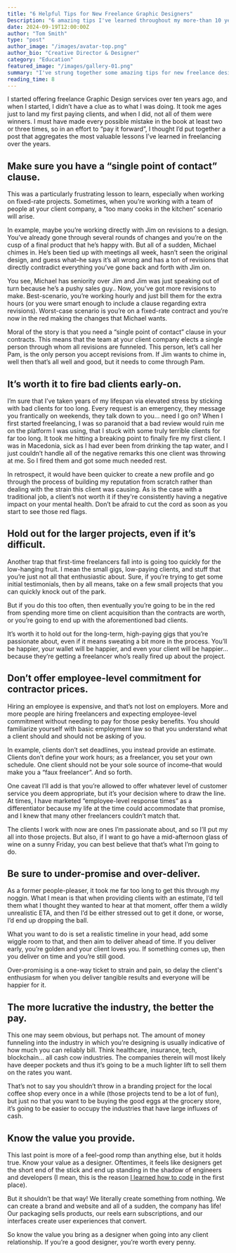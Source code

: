 ```yaml
---
title: "6 Helpful Tips for New Freelance Graphic Designers"
Description: "6 amazing tips I've learned throughout my more-than 10 years of offering freelance graphic design services."
date: 2024-09-19T12:00:00Z
author: "Tom Smith"
type: "post"
author_image: "/images/avatar-top.png"
author_bio: "Creative Director & Designer"
category: "Education"
featured_image: "/images/gallery-01.png"
summary: "I've strung together some amazing tips for new freelance designers that I've learned of the course of 10 years doing freelance graphic design."
reading_time: 8
---
```


<p class="text-gunmetal">I started offering freelance Graphic Design services over ten years ago, and when I started, I didn’t have a clue as to what I was doing. It took me ages just to land my first paying clients, and when I did, not all of them were winners. I must have made every possible mistake in the book at least two or three times, so in an effort to “pay it forward”, I thought I’d put together a post that aggregates the most valuable lessons I’ve learned in freelancing over the years.</p>

<h2 class="text-2xl font-bold text-gunmetal">Make sure you have a “single point of contact” clause.</h2>

<p class="text-gunmetal">This was a particularly frustrating lesson to learn, especially when working on fixed-rate projects. Sometimes, when you’re working with a team of people at your client company, a “too many cooks in the kitchen” scenario will arise.</p>

<p class="text-gunmetal">In example, maybe you’re working directly with Jim on revisions to a design. You’ve already gone through several rounds of changes and you’re on the cusp of a final product that he’s happy with. But all of a sudden, Michael chimes in. He’s been tied up with meetings all week, hasn’t seen the original design, and guess what–he says it’s all wrong and has a ton of revisions that directly contradict everything you’ve gone back and forth with Jim on.</p>

<p class="text-gunmetal">You see, Michael has seniority over Jim and Jim was just speaking out of turn because he’s a pushy sales guy.. Now, you’ve got more revisions to make. Best-scenario, you’re working hourly and just bill them for the extra hours (or you were smart enough to include a clause regarding extra revisions). Worst-case scenario is you’re on a fixed-rate contract and you’re now in the red making the changes that Michael wants.</p>

<p class="text-gunmetal">Moral of the story is that you need a “single point of contact” clause in your contracts. This means that the team at your client company elects a single person through whom all revisions are funneled. This person, let’s call her Pam, is the only person you accept revisions from. If Jim wants to chime in, well then that’s all well and good, but it needs to come through Pam.</p>

<h2 class="text-2xl font-bold text-gunmetal">It’s worth it to fire bad clients early-on.</h2>

<p class="text-gunmetal">I’m sure that I’ve taken years of my lifespan via elevated stress by sticking with bad clients for too long. Every request is an emergency, they message you frantically on weekends, they talk down to you… need I go on? When I first started freelancing, I was so paranoid that a bad review would ruin me on the platform I was using, that I stuck with some truly terrible clients for far too long. It took me hitting a breaking point to finally fire my first client. I was in Macedonia, sick as I had ever been from drinking the tap water, and I just couldn’t handle all of the negative remarks this one client was throwing at me. So I fired them and got some much needed rest.</p>

<p class="text-gunmetal">In retrospect, it would have been quicker to create a new profile and go through the process of building my reputation from scratch rather than dealing with the strain this client was causing. As is the case with a traditional job, a client’s not worth it if they're consistently having a negative impact on your mental health. Don’t be afraid to cut the cord as soon as you start to see those red flags.</p>

<h2 class="text-2xl font-bold text-gunmetal">Hold out for the larger projects, even if it’s difficult.</h2>

<p class="text-gunmetal">Another trap that first-time freelancers fall into is going too quickly for the low-hanging fruit. I mean the small gigs, low-paying clients, and stuff that you’re just not all that enthusiastic about. Sure, if you’re trying to get some initial testimonials, then by all means, take on a few small projects that you can quickly knock out of the park.</p>

<p class="text-gunmetal">But if you do this too often, then eventually you’re going to be in the red from spending more time on client acquisition than the contracts are worth, or you’re going to end up with the aforementioned bad clients.</p>

<p class="text-gunmetal">It’s worth it to hold out for the long-term, high-paying gigs that you’re passionate about, even if it means sweating a bit more in the process. You’ll be happier, your wallet will be happier, and even your client will be happier… because they’re getting a freelancer who’s really fired up about the project.</p>

<h2 class="text-2xl font-bold text-gunmetal">Don’t offer employee-level commitment for contractor prices.</h2>

<p class="text-gunmetal">Hiring an employee is expensive, and that’s not lost on employers. More and more people are hiring freelancers and expecting employee-level commitment without needing to pay for those pesky benefits. You should familiarize yourself with basic employment law so that you understand what a client should and should not be asking of you.</p>

<p class="text-gunmetal">In example, clients don’t set deadlines, you instead provide an estimate. Clients don’t define your work hours; as a freelancer, you set your own schedule. One client should not be your sole source of income–that would make you a “faux freelancer”. And so forth.</p>

<p class="text-gunmetal">One caveat I’ll add is that you’re allowed to offer whatever level of customer service you deem appropriate, but it’s your decision where to draw the line. At times, I have marketed “employee-level response times” as a differentiator because my life at the time could accommodate that promise, and I knew that many other freelancers couldn’t match that.</p>

<p class="text-gunmetal">The clients I work with now are ones I’m passionate about, and so I’ll put my all into those projects. But also, if I want to go have a mid-afternoon glass of wine on a sunny Friday, you can best believe that that’s what I’m going to do.</p>

<h2 class="text-2xl font-bold text-gunmetal">Be sure to under-promise and over-deliver.</h2>

<p class="text-gunmetal">As a former people-pleaser, it took me far too long to get this through my noggin. What I mean is that when providing clients with an estimate, I’d tell them what I thought they wanted to hear at that moment, offer them a wildly unrealistic ETA, and then I’d be either stressed out to get it done, or worse, I’d end up dropping the ball.</p>

<p class="text-gunmetal">What you want to do is set a realistic timeline in your head, add some wiggle room to that, and then aim to deliver ahead of time. If you deliver early, you’re golden and your client loves you. If something comes up, then you deliver on time and you’re still good.</p>

<p class="text-gunmetal">Over-promising is a one-way ticket to strain and pain, so delay the client's enthusiasm for when you deliver tangible results and everyone will be happier for it.</p>

<h2 class="text-2xl font-bold text-gunmetal">The more lucrative the industry, the better the pay.</h2>

<p class="text-gunmetal">This one may seem obvious, but perhaps not. The amount of money funneling into the industry in which you’re designing is usually indicative of how much you can reliably bill. Think healthcare, insurance, tech, blockchain… all cash cow industries. The companies therein will most likely have deeper pockets and thus it’s going to be a much lighter lift to sell them on the rates you want.</p>

<p class="text-gunmetal">That’s not to say you shouldn’t throw in a branding project for the local coffee shop every once in a while (those projects tend to be a lot of fun), but just no that you want to be buying the good eggs at the grocery store, it’s going to be easier to occupy the industries that have large influxes of cash.</p>

<h2 class="text-2xl font-bold text-gunmetal">Know the value you provide.</h2>

<p class="text-gunmetal">This last point is more of a feel-good romp than anything else, but it holds true. Know your value as a designer. Oftentimes, it feels like designers get the short end of the stick and end up standing in the shadow of engineers and developers (I mean, this is the reason <a href="/blog/how-I-built-my-portfolio-site-for-the-cost-of-a-domain/" class="text-blue-700">I learned how to code</a> in the first place).</p>

<p class="text-gunmetal">But it shouldn’t be that way! We literally create something from nothing. We can create a brand and website and all of a sudden, the company has life! Our packaging sells products, our reels earn subscriptions, and our interfaces create user experiences that convert.</p>

<p class="text-gunmetal">So know the value you bring as a designer when going into any client relationship. If you’re a good designer, you’re worth every penny.</p>




